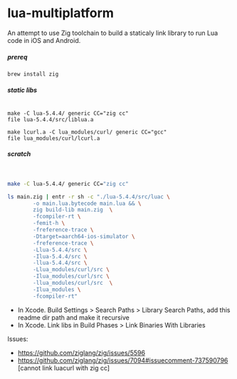 # lua-multiplatform

An attempt to use Zig toolchain to build a staticaly link library to run Lua code in iOS and Android.

##### prereq
```
brew install zig
```

##### static libs

```

make -C lua-5.4.4/ generic CC="zig cc"
file lua-5.4.4/src/liblua.a

make lcurl.a -C lua_modules/curl/ generic CC="gcc"
file lua_modules/curl/lcurl.a
```

##### scratch
```bash


make -C lua-5.4.4/ generic CC="zig cc"

ls main.zig | entr -r sh -c "./lua-5.4.4/src/luac \
        -o main.lua.bytecode main.lua && \
        zig build-lib main.zig  \
        -fcompiler-rt \
        -femit-h \
        -freference-trace \
        -Dtarget=aarch64-ios-simulator \
        -freference-trace \
        -Llua-5.4.4/src \
        -Ilua-5.4.4/src \
        -llua-5.4.4/src \
        -Llua_modules/curl/src \
        -Ilua_modules/curl/src \
        -llua_modules/curl/src  \
        -Ilua_modules \
        -fcompiler-rt"

```


- In Xcode. Build Settings > Search Paths > Library Search Paths, add this readme dir path and make it recursive 
- In Xcode. Link libs in Build Phases > Link Binaries With Libraries


Issues:
- https://github.com/ziglang/zig/issues/5596
- https://github.com/ziglang/zig/issues/7094#issuecomment-737590796 [cannot link luacurl with zig cc]